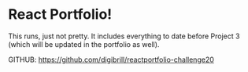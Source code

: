 # React Portfolio!

This runs, just not pretty. It includes everything to date before Project 3 (which will be updated in the portfolio as well).

GITHUB: https://github.com/digibrill/reactportfolio-challenge20
